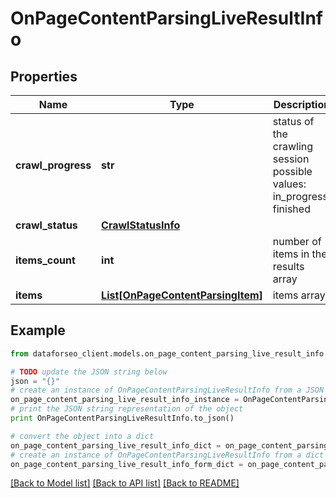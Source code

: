 # OnPageContentParsingLiveResultInfo


## Properties

Name | Type | Description | Notes
------------ | ------------- | ------------- | -------------
**crawl_progress** | **str** | status of the crawling session possible values: in_progress, finished | [optional] 
**crawl_status** | [**CrawlStatusInfo**](CrawlStatusInfo.md) |  | [optional] 
**items_count** | **int** | number of items in the results array | [optional] 
**items** | [**List[OnPageContentParsingItem]**](OnPageContentParsingItem.md) | items array | [optional] 

## Example

```python
from dataforseo_client.models.on_page_content_parsing_live_result_info import OnPageContentParsingLiveResultInfo

# TODO update the JSON string below
json = "{}"
# create an instance of OnPageContentParsingLiveResultInfo from a JSON string
on_page_content_parsing_live_result_info_instance = OnPageContentParsingLiveResultInfo.from_json(json)
# print the JSON string representation of the object
print OnPageContentParsingLiveResultInfo.to_json()

# convert the object into a dict
on_page_content_parsing_live_result_info_dict = on_page_content_parsing_live_result_info_instance.to_dict()
# create an instance of OnPageContentParsingLiveResultInfo from a dict
on_page_content_parsing_live_result_info_form_dict = on_page_content_parsing_live_result_info.from_dict(on_page_content_parsing_live_result_info_dict)
```
[[Back to Model list]](../README.md#documentation-for-models) [[Back to API list]](../README.md#documentation-for-api-endpoints) [[Back to README]](../README.md)


